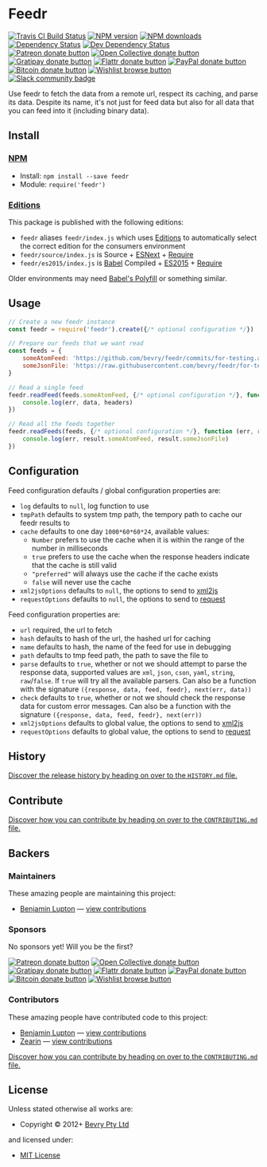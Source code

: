 <!-- TITLE/ -->

<h1>Feedr</h1>

<!-- /TITLE -->


<!-- BADGES/ -->

<span class="badge-travisci"><a href="http://travis-ci.org/bevry/feedr" title="Check this project's build status on TravisCI"><img src="https://img.shields.io/travis/bevry/feedr/master.svg" alt="Travis CI Build Status" /></a></span>
<span class="badge-npmversion"><a href="https://npmjs.org/package/feedr" title="View this project on NPM"><img src="https://img.shields.io/npm/v/feedr.svg" alt="NPM version" /></a></span>
<span class="badge-npmdownloads"><a href="https://npmjs.org/package/feedr" title="View this project on NPM"><img src="https://img.shields.io/npm/dm/feedr.svg" alt="NPM downloads" /></a></span>
<span class="badge-daviddm"><a href="https://david-dm.org/bevry/feedr" title="View the status of this project's dependencies on DavidDM"><img src="https://img.shields.io/david/bevry/feedr.svg" alt="Dependency Status" /></a></span>
<span class="badge-daviddmdev"><a href="https://david-dm.org/bevry/feedr#info=devDependencies" title="View the status of this project's development dependencies on DavidDM"><img src="https://img.shields.io/david/dev/bevry/feedr.svg" alt="Dev Dependency Status" /></a></span>
<br class="badge-separator" />
<span class="badge-patreon"><a href="https://patreon.com/bevry" title="Donate to this project using Patreon"><img src="https://img.shields.io/badge/patreon-donate-yellow.svg" alt="Patreon donate button" /></a></span>
<span class="badge-opencollective"><a href="https://opencollective.com/bevry" title="Donate to this project using Open Collective"><img src="https://img.shields.io/badge/open%20collective-donate-yellow.svg" alt="Open Collective donate button" /></a></span>
<span class="badge-gratipay"><a href="https://www.gratipay.com/bevry" title="Donate weekly to this project using Gratipay"><img src="https://img.shields.io/badge/gratipay-donate-yellow.svg" alt="Gratipay donate button" /></a></span>
<span class="badge-flattr"><a href="https://flattr.com/profile/balupton" title="Donate to this project using Flattr"><img src="https://img.shields.io/badge/flattr-donate-yellow.svg" alt="Flattr donate button" /></a></span>
<span class="badge-paypal"><a href="https://bevry.me/paypal" title="Donate to this project using Paypal"><img src="https://img.shields.io/badge/paypal-donate-yellow.svg" alt="PayPal donate button" /></a></span>
<span class="badge-bitcoin"><a href="https://bevry.me/bitcoin" title="Donate once-off to this project using Bitcoin"><img src="https://img.shields.io/badge/bitcoin-donate-yellow.svg" alt="Bitcoin donate button" /></a></span>
<span class="badge-wishlist"><a href="https://bevry.me/wishlist" title="Buy an item on our wishlist for us"><img src="https://img.shields.io/badge/wishlist-donate-yellow.svg" alt="Wishlist browse button" /></a></span>
<br class="badge-separator" />
<span class="badge-slackin"><a href="https://slack.bevry.me" title="Join this project's slack community"><img src="https://slack.bevry.me/badge.svg" alt="Slack community badge" /></a></span>

<!-- /BADGES -->


<!-- DESCRIPTION/ -->

Use feedr to fetch the data from a remote url, respect its caching, and parse its data. Despite its name, it's not just for feed data but also for all data that you can feed into it (including binary data).

<!-- /DESCRIPTION -->


<!-- INSTALL/ -->

<h2>Install</h2>

<a href="https://npmjs.com" title="npm is a package manager for javascript"><h3>NPM</h3></a><ul>
<li>Install: <code>npm install --save feedr</code></li>
<li>Module: <code>require('feedr')</code></li></ul>

<h3><a href="https://github.com/bevry/editions" title="Editions are the best way to produce and consume packages you care about.">Editions</a></h3>

<p>This package is published with the following editions:</p>

<ul><li><code>feedr</code> aliases <code>feedr/index.js</code> which uses <a href="https://github.com/bevry/editions" title="Editions are the best way to produce and consume packages you care about.">Editions</a> to automatically select the correct edition for the consumers environment</li>
<li><code>feedr/source/index.js</code> is Source + <a href="https://babeljs.io/docs/learn-es2015/" title="ECMAScript Next">ESNext</a> + <a href="https://nodejs.org/dist/latest-v5.x/docs/api/modules.html" title="Node/CJS Modules">Require</a></li>
<li><code>feedr/es2015/index.js</code> is <a href="https://babeljs.io" title="The compiler for writing next generation JavaScript">Babel</a> Compiled + <a href="http://babeljs.io/docs/plugins/preset-es2015/" title="ECMAScript 2015">ES2015</a> + <a href="https://nodejs.org/dist/latest-v5.x/docs/api/modules.html" title="Node/CJS Modules">Require</a></li></ul>

<p>Older environments may need <a href="https://babeljs.io/docs/usage/polyfill/" title="A polyfill that emulates missing ECMAScript environment features">Babel's Polyfill</a> or something similar.</p>

<!-- /INSTALL -->


## Usage

``` javascript
// Create a new feedr instance
const feedr = require('feedr').create({/* optional configuration */})

// Prepare our feeds that we want read
const feeds = {
	someAtomFeed: 'https://github.com/bevry/feedr/commits/for-testing.atom'
	someJsonFile: 'https://raw.githubusercontent.com/bevry/feedr/for-testing/package.json'
}

// Read a single feed
feedr.readFeed(feeds.someAtomFeed, {/* optional configuration */}, function (err, data, headers) {
	console.log(err, data, headers)
})

// Read all the feeds together
feedr.readFeeds(feeds, {/* optional configuration */}, function (err, result) {
	console.log(err, result.someAtomFeed, result.someJsonFile)
})
```


## Configuration

Feed configuration defaults / global configuration properties are:

- `log` defaults to `null`, log function to use
- `tmpPath` defaults to system tmp path, the tempory path to cache our feedr results to
- `cache` defaults to one day `1000*60*60*24`, available values:
	- `Number` prefers to use the cache when it is within the range of the number in milliseconds
	- `true` prefers to use the cache when the response headers indicate that the cache is still valid
	- `"preferred"` will always use the cache if the cache exists
	- `false` will never use the cache
- `xml2jsOptions` defaults to `null`, the options to send to [xml2js](https://github.com/Leonidas-from-XIV/node-xml2js)
- `requestOptions` defaults to `null`, the options to send to [request](https://github.com/mikeal/request)

Feed configuration properties are:

- `url` required, the url to fetch
- `hash` defaults to hash of the url, the hashed url for caching
- `name` defaults to hash, the name of the feed for use in debugging
- `path` defaults to tmp feed path, the path to save the file to
- `parse` defaults to `true`, whether or not we should attempt to parse the response data, supported values are `xml`, `json`, `cson`, `yaml`, `string`, `raw`/`false`. If `true` will try all the available parsers. Can also be a function with the signature `({response, data, feed, feedr}, next(err, data))`
- `check` defaults to `true`, whether or not we should check the response data for custom error messages. Can also be a function with the signature `({response, data, feed, feedr}, next(err))`
- `xml2jsOptions` defaults to global value, the options to send to [xml2js](https://github.com/Leonidas-from-XIV/node-xml2js)
- `requestOptions` defaults to global value, the options to send to [request](https://github.com/mikeal/request)


<!-- HISTORY/ -->

<h2>History</h2>

<a href="https://github.com/bevry/feedr/blob/master/HISTORY.md#files">Discover the release history by heading on over to the <code>HISTORY.md</code> file.</a>

<!-- /HISTORY -->


<!-- CONTRIBUTE/ -->

<h2>Contribute</h2>

<a href="https://github.com/bevry/feedr/blob/master/CONTRIBUTING.md#files">Discover how you can contribute by heading on over to the <code>CONTRIBUTING.md</code> file.</a>

<!-- /CONTRIBUTE -->


<!-- BACKERS/ -->

<h2>Backers</h2>

<h3>Maintainers</h3>

These amazing people are maintaining this project:

<ul><li><a href="http://balupton.com">Benjamin Lupton</a> — <a href="https://github.com/bevry/feedr/commits?author=balupton" title="View the GitHub contributions of Benjamin Lupton on repository bevry/feedr">view contributions</a></li></ul>

<h3>Sponsors</h3>

No sponsors yet! Will you be the first?

<span class="badge-patreon"><a href="https://patreon.com/bevry" title="Donate to this project using Patreon"><img src="https://img.shields.io/badge/patreon-donate-yellow.svg" alt="Patreon donate button" /></a></span>
<span class="badge-opencollective"><a href="https://opencollective.com/bevry" title="Donate to this project using Open Collective"><img src="https://img.shields.io/badge/open%20collective-donate-yellow.svg" alt="Open Collective donate button" /></a></span>
<span class="badge-gratipay"><a href="https://www.gratipay.com/bevry" title="Donate weekly to this project using Gratipay"><img src="https://img.shields.io/badge/gratipay-donate-yellow.svg" alt="Gratipay donate button" /></a></span>
<span class="badge-flattr"><a href="https://flattr.com/profile/balupton" title="Donate to this project using Flattr"><img src="https://img.shields.io/badge/flattr-donate-yellow.svg" alt="Flattr donate button" /></a></span>
<span class="badge-paypal"><a href="https://bevry.me/paypal" title="Donate to this project using Paypal"><img src="https://img.shields.io/badge/paypal-donate-yellow.svg" alt="PayPal donate button" /></a></span>
<span class="badge-bitcoin"><a href="https://bevry.me/bitcoin" title="Donate once-off to this project using Bitcoin"><img src="https://img.shields.io/badge/bitcoin-donate-yellow.svg" alt="Bitcoin donate button" /></a></span>
<span class="badge-wishlist"><a href="https://bevry.me/wishlist" title="Buy an item on our wishlist for us"><img src="https://img.shields.io/badge/wishlist-donate-yellow.svg" alt="Wishlist browse button" /></a></span>

<h3>Contributors</h3>

These amazing people have contributed code to this project:

<ul><li><a href="http://balupton.com">Benjamin Lupton</a> — <a href="https://github.com/bevry/feedr/commits?author=balupton" title="View the GitHub contributions of Benjamin Lupton on repository bevry/feedr">view contributions</a></li>
<li><a href="https://github.com/Zearin">Zearin</a> — <a href="https://github.com/bevry/feedr/commits?author=Zearin" title="View the GitHub contributions of Zearin on repository bevry/feedr">view contributions</a></li></ul>

<a href="https://github.com/bevry/feedr/blob/master/CONTRIBUTING.md#files">Discover how you can contribute by heading on over to the <code>CONTRIBUTING.md</code> file.</a>

<!-- /BACKERS -->


<!-- LICENSE/ -->

<h2>License</h2>

Unless stated otherwise all works are:

<ul><li>Copyright &copy; 2012+ <a href="http://bevry.me">Bevry Pty Ltd</a></li></ul>

and licensed under:

<ul><li><a href="http://spdx.org/licenses/MIT.html">MIT License</a></li></ul>

<!-- /LICENSE -->

